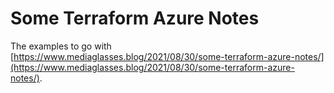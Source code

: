 # Some Terraform Azure Notes

The examples to go with [https://www.mediaglasses.blog/2021/08/30/some-terraform-azure-notes/](https://www.mediaglasses.blog/2021/08/30/some-terraform-azure-notes/).